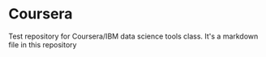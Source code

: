 # Coursera
Test repository for Coursera/IBM data science tools class.
It's a markdown file in this repository
